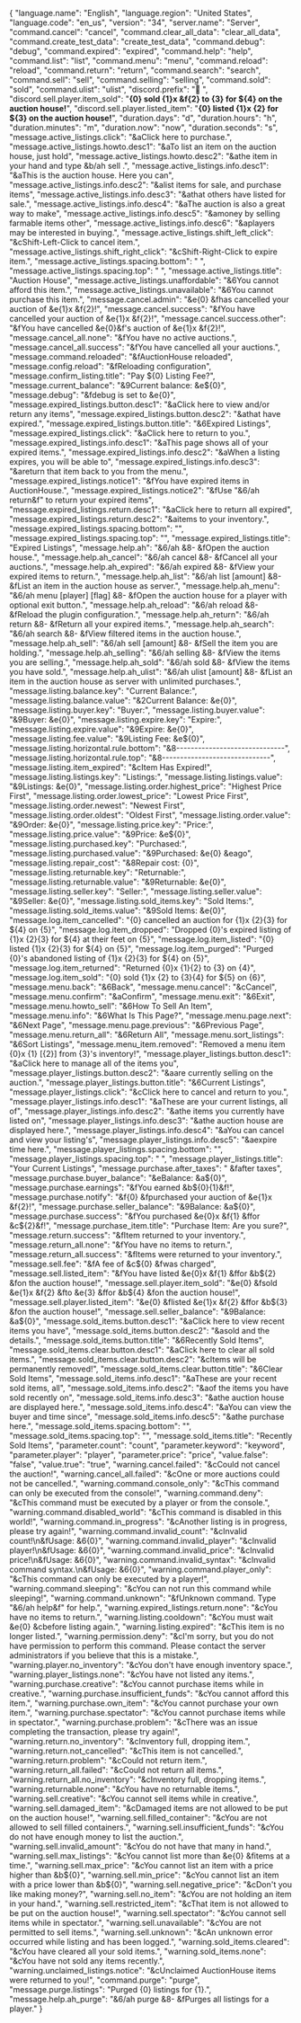 {
  "language.name": "English",
  "language.region": "United States",
  "language.code": "en_us",
  "version": "34",
  "server.name": "Server",
  "command.cancel": "cancel",
  "command.clear_all_data": "clear_all_data",
  "command.create_test_data": "create_test_data",
  "command.debug": "debug",
  "command.expired": "expired",
  "command.help": "help",
  "command.list": "list",
  "command.menu": "menu",
  "command.reload": "reload",
  "command.return": "return",
  "command.search": "search",
  "command.sell": "sell",
  "command.selling": "selling",
  "command.sold": "sold",
  "command.ulist": "ulist",
  "discord.prefix": ":shopping_cart: ",
  "discord.sell.player.item_sold": "**{0} sold {1}x &f{2} to {3} for ${4} on the auction house!**",
  "discord.sell.player.listed_item": "**{0} listed {1}x {2} for ${3} on the auction house!**",
  "duration.days": "d",
  "duration.hours": "h",
  "duration.minutes": "m",
  "duration.now": "now",
  "duration.seconds": "s",
  "message.active_listings.click": "&aClick here to purchase.",
  "message.active_listings.howto.desc1": "&aTo list an item on the auction house, just hold",
  "message.active_listings.howto.desc2": "&athe item in your hand and type &b/ah sell <price>.",
  "message.active_listings.info.desc1": "&aThis is the auction house. Here you can",
  "message.active_listings.info.desc2": "&alist items for sale, and purchase items",
  "message.active_listings.info.desc3": "&athat others have listed for sale.",
  "message.active_listings.info.desc4": "&aThe auction is also a great way to make",
  "message.active_listings.info.desc5": "&amoney by selling farmable items other",
  "message.active_listings.info.desc6": "&aplayers may be interested in buying.",
  "message.active_listings.shift_left_click": "&cShift-Left-Click to cancel item.",
  "message.active_listings.shift_right_click": "&cShift-Right-Click to expire item.",
  "message.active_listings.spacing.bottom": " ",
  "message.active_listings.spacing.top": " ",
  "message.active_listings.title": "Auction House",
  "message.active_listings.unaffordable": "&6You cannot afford this item.",
  "message.active_listings.unavailable": "&6You cannot purchase this item.",
  "message.cancel.admin": "&e{0} &fhas cancelled your auction of &e{1}x &f{2}!",
  "message.cancel.success": "&fYou have cancelled your auction of &e{1}x &f{2}!",
  "message.cancel.success.other": "&fYou have cancelled &e{0}&f's auction of &e{1}x &f{2}!",
  "message.cancel_all.none": "&fYou have no active auctions.",
  "message.cancel_all.success": "&fYou have cancelled all your auctions.",
  "message.command.reloaded": "&fAuctionHouse reloaded",
  "message.config.reload": "&fReloading configuration",
  "message.confirm_listing.title": "Pay ${0} Listing Fee?",
  "message.current_balance": "&9Current balance: &e${0}",
  "message.debug": "&fdebug is set to &e{0}",
  "message.expired_listings.button.desc1": "&aClick here to view and/or return any items",
  "message.expired_listings.button.desc2": "&athat have expired.",
  "message.expired_listings.button.title": "&6Expired Listings",
  "message.expired_listings.click": "&aClick here to return to you.",
  "message.expired_listings.info.desc1": "&aThis page shows all of your expired items.",
  "message.expired_listings.info.desc2": "&aWhen a listing expires, you will be able to",
  "message.expired_listings.info.desc3": "&areturn that item back to you from the menu.",
  "message.expired_listings.notice1": "&fYou have expired items in AuctionHouse.",
  "message.expired_listings.notice2": "&fUse \"&6/ah return&f\" to return your expired items",
  "message.expired_listings.return.desc1": "&aClick here to return all expired",
  "message.expired_listings.return.desc2": "&aitems to your inventory.",
  "message.expired_listings.spacing.bottom": "",
  "message.expired_listings.spacing.top": "",
  "message.expired_listings.title": "Expired Listings",
  "message.help.ah": "&6/ah &8- &fOpen the auction house.",
  "message.help.ah_cancel": "&6/ah cancel &8- &fCancel all your auctions.",
  "message.help.ah_expired": "&6/ah expired &8- &fView your expired items to return.",
  "message.help.ah_list": "&6/ah list <price> [amount] &8- &fList an item in the auction house as server.",
  "message.help.ah_menu": "&6/ah menu [player] [flag] &8- &fOpen the auction house for a player with optional exit button.",
  "message.help.ah_reload": "&6/ah reload &8- &fReload the plugin configuration.",
  "message.help.ah_return": "&6/ah return &8- &fReturn all your expired items.",
  "message.help.ah_search": "&6/ah search <filter> &8- &fView filtered items in the auction house.",
  "message.help.ah_sell": "&6/ah sell <price> [amount] &8- &fSell the item you are holding.",
  "message.help.ah_selling": "&6/ah selling &8- &fView the items you are selling.",
  "message.help.ah_sold": "&6/ah sold &8- &fView the items you have sold.",
  "message.help.ah_ulist": "&6/ah ulist <price> [amount] &8- &fList an item in the auction house as server with unlimited purchases.",
  "message.listing.balance.key": "Current Balance:",
  "message.listing.balance.value": "&2Current Balance: &e{0}",
  "message.listing.buyer.key": "Buyer:",
  "message.listing.buyer.value": "&9Buyer: &e{0}",
  "message.listing.expire.key": "Expire:",
  "message.listing.expire.value": "&9Expire: &e{0}",
  "message.listing.fee.value": "&9Listing Fee: &e${0}",
  "message.listing.horizontal.rule.bottom": "&8------------------------------",
  "message.listing.horizontal.rule.top": "&8------------------------------",
  "message.listing.item_expired": "&cItem Has Expired!",
  "message.listing.listings.key": "Listings:",
  "message.listing.listings.value": "&9Listings: &e{0}",
  "message.listing.order.highest_price": "Highest Price First",
  "message.listing.order.lowest_price": "Lowest Price First",
  "message.listing.order.newest": "Newest First",
  "message.listing.order.oldest": "Oldest First",
  "message.listing.order.value": "&9Order: &e{0}",
  "message.listing.price.key": "Price:",
  "message.listing.price.value": "&9Price: &e${0}",
  "message.listing.purchased.key": "Purchased:",
  "message.listing.purchased.value": "&9Purchased: &e{0} &eago",
  "message.listing.repair_cost": "&8Repair cost: {0}",
  "message.listing.returnable.key": "Returnable:",
  "message.listing.returnable.value": "&9Returnable: &e{0}",
  "message.listing.seller.key": "Seller:",
  "message.listing.seller.value": "&9Seller: &e{0}",
  "message.listing.sold_items.key": "Sold Items:",
  "message.listing.sold_items.value": "&9Sold Items: &e{0}",
  "message.log.item_cancelled": "{0} cancelled an auction for {1}x {2}{3} for ${4} on {5}",
  "message.log.item_dropped": "Dropped {0}'s expired listing of {1}x {2}{3} for ${4} at their feet on {5}",
  "message.log.item_listed": "{0} listed {1}x {2}{3} for ${4} on {5}",
  "message.log.item_purged": "Purged {0}'s abandoned listing of {1}x {2}{3} for ${4} on {5}",
  "message.log.item_returned": "Returned {0}x {1}{2} to {3} on {4}",
  "message.log.item_sold": "{0} sold {1}x {2} to {3}{4} for ${5} on {6}",
  "message.menu.back": "&6Back",
  "message.menu.cancel": "&cCancel",
  "message.menu.confirm": "&aConfirm",
  "message.menu.exit": "&6Exit",
  "message.menu.howto_sell": "&6How To Sell An Item",
  "message.menu.info": "&6What Is This Page?",
  "message.menu.page.next": "&6Next Page",
  "message.menu.page.previous": "&6Previous Page",
  "message.menu.return_all": "&6Return All",
  "message.menu.sort_listings": "&6Sort Listings",
  "message.menu_item.removed": "Removed a menu item {0}x {1} [{2}] from {3}'s inventory!",
  "message.player_listings.button.desc1": "&aClick here to manage all of the items you",
  "message.player_listings.button.desc2": "&aare currently selling on the auction.",
  "message.player_listings.button.title": "&6Current Listings",
  "message.player_listings.click": "&cClick here to cancel and return to you.",
  "message.player_listings.info.desc1": "&aThese are your current listings, all of",
  "message.player_listings.info.desc2": "&athe items you currently have listed on",
  "message.player_listings.info.desc3": "&athe auction house are displayed here.",
  "message.player_listings.info.desc4": "&aYou can cancel and view your listing's",
  "message.player_listings.info.desc5": "&aexpire time here.",
  "message.player_listings.spacing.bottom": "",
  "message.player_listings.spacing.top": " ",
  "message.player_listings.title": "Your Current Listings",
  "message.purchase.after_taxes": " &fafter taxes",
  "message.purchase.buyer_balance": "&eBalance: &a${0}",
  "message.purchase.earnings": "&fYou earned &b${0}{1}&f!",
  "message.purchase.notify": "&f{0} &fpurchased your auction of &e{1}x &f{2}!",
  "message.purchase.seller_balance": "&9Balance: &a${0}",
  "message.purchase.success": "&fYou purchased &e{0}x &f{1} &ffor &c${2}&f!",
  "message.purchase_item.title": "Purchase Item: Are you sure?",
  "message.return.success": "&fItem returned to your inventory.",
  "message.return_all.none": "&fYou have no items to return.",
  "message.return_all.success": "&fItems were returned to your inventory.",
  "message.sell.fee": "&fA fee of &c${0} &fwas charged",
  "message.sell.listed_item": "&fYou have listed &e{0}x &f{1} &ffor &b${2} &fon the auction house!",
  "message.sell.player.item_sold": "&e{0} &fsold &e{1}x &f{2} &fto &e{3} &ffor &b${4} &fon the auction house!",
  "message.sell.player.listed_item": "&e{0} &flisted &e{1}x &f{2} &ffor &b${3} &fon the auction house!",
  "message.sell.seller_balance": "&9Balance: &a${0}",
  "message.sold_items.button.desc1": "&aClick here to view recent items you have",
  "message.sold_items.button.desc2": "&asold and the details.",
  "message.sold_items.button.title": "&6Recently Sold Items",
  "message.sold_items.clear.button.desc1": "&aClick here to clear all sold items.",
  "message.sold_items.clear.button.desc2": "&cItems will be permanently removed!",
  "message.sold_items.clear.button.title": "&6Clear Sold Items",
  "message.sold_items.info.desc1": "&aThese are your recent sold items, all",
  "message.sold_items.info.desc2": "&aof the items you have sold recently on",
  "message.sold_items.info.desc3": "&athe auction house are displayed here.",
  "message.sold_items.info.desc4": "&aYou can view the buyer and time since",
  "message.sold_items.info.desc5": "&athe purchase here.",
  "message.sold_items.spacing.bottom": "",
  "message.sold_items.spacing.top": "",
  "message.sold_items.title": "Recently Sold Items",
  "parameter.count": "count",
  "parameter.keyword": "keyword",
  "parameter.player": "player",
  "parameter.price": "price",
  "value.false": "false",
  "value.true": "true",
  "warning.cancel.failed": "&cCould not cancel the auction!",
  "warning.cancel_all.failed": "&cOne or more auctions could not be cancelled.",
  "warning.command.console_only": "&cThis command can only be executed from the console!",
  "warning.command.deny": "&cThis command must be executed by a player or from the console.",
  "warning.command.disabled_world": "&cThis command is disabled in this world!",
  "warning.command.in_progress": "&cAnother listing is in progress, please try again!",
  "warning.command.invalid_count": "&cInvalid count!\n&fUsage: &6{0}",
  "warning.command.invalid_player": "&cInvalid player!\n&fUsage: &6{0}",
  "warning.command.invalid_price": "&cInvalid price!\n&fUsage: &6{0}",
  "warning.command.invalid_syntax": "&cInvalid command syntax.\n&fUsage: &6{0}",
  "warning.command.player_only": "&cThis command can only be executed by a player!",
  "warning.command.sleeping": "&cYou can not run this command while sleeping!",
  "warning.command.unknown": "&fUnknown command. Type \"&6/ah help&f\" for help.",
  "warning.expired_listings.return.none": "&cYou have no items to return.",
  "warning.listing.cooldown": "&cYou must wait &e{0} &cbefore listing again.",
  "warning.listing.expired": "&cThis item is no longer listed.",
  "warning.permission.deny": "&cI'm sorry, but you do not have permission to perform this command. Please contact the server administrators if you believe that this is a mistake.",
  "warning.player.no_inventory": "&cYou don't have enough inventory space.",
  "warning.player_listings.none": "&cYou have not listed any items.",
  "warning.purchase.creative": "&cYou cannot purchase items while in creative.",
  "warning.purchase.insufficient_funds": "&cYou cannot afford this item.",
  "warning.purchase.own_item": "&cYou cannot purchase your own item.",
  "warning.purchase.spectator": "&cYou cannot purchase items while in spectator.",
  "warning.purchase.problem": "&cThere was an issue completing the transaction, please try again!",
  "warning.return.no_inventory": "&cInventory full, dropping item.",
  "warning.return.not_cancelled": "&cThis item is not cancelled.",
  "warning.return.problem": "&cCould not return item.",
  "warning.return_all.failed": "&cCould not return all items.",
  "warning.return_all.no_inventory": "&cInventory full, dropping items.",
  "warning.returnable.none": "&cYou have no returnable items.",
  "warning.sell.creative": "&cYou cannot sell items while in creative.",
  "warning.sell.damaged_item": "&cDamaged items are not allowed to be put on the auction house!",
  "warning.sell.filled_container": "&cYou are not allowed to sell filled containers.",
  "warning.sell.insufficient_funds": "&cYou do not have enough money to list the auction.",
  "warning.sell.invalid_amount": "&cYou do not have that many in hand.",
  "warning.sell.max_listings": "&cYou cannot list more than &e{0} &fitems at a time.",
  "warning.sell.max_price": "&cYou cannot list an item with a price higher than &b${0}",
  "warning.sell.min_price": "&cYou cannot list an item with a price lower than &b${0}",
  "warning.sell.negative_price": "&cDon't you like making money?",
  "warning.sell.no_item": "&cYou are not holding an item in your hand.",
  "warning.sell.restricted_item": "&cThat item is not allowed to be put on the auction house!",
  "warning.sell.spectator": "&cYou cannot sell items while in spectator.",
  "warning.sell.unavailable": "&cYou are not permitted to sell items.",
  "warning.sell.unknown": "&cAn unknown error occurred while listing and has been logged.",
  "warning.sold_items.cleared": "&cYou have cleared all your sold items.",
  "warning.sold_items.none": "&cYou have not sold any items recently.",
  "warning.unclaimed_listings.notice": "&cUnclaimed AuctionHouse items were returned to you!",
  "command.purge": "purge",
  "message.purge.listings": "Purged {0} listings for {1}.",
  "message.help.ah_purge": "&6/ah purge <player> &8- &fPurges all listings for a player."
}
